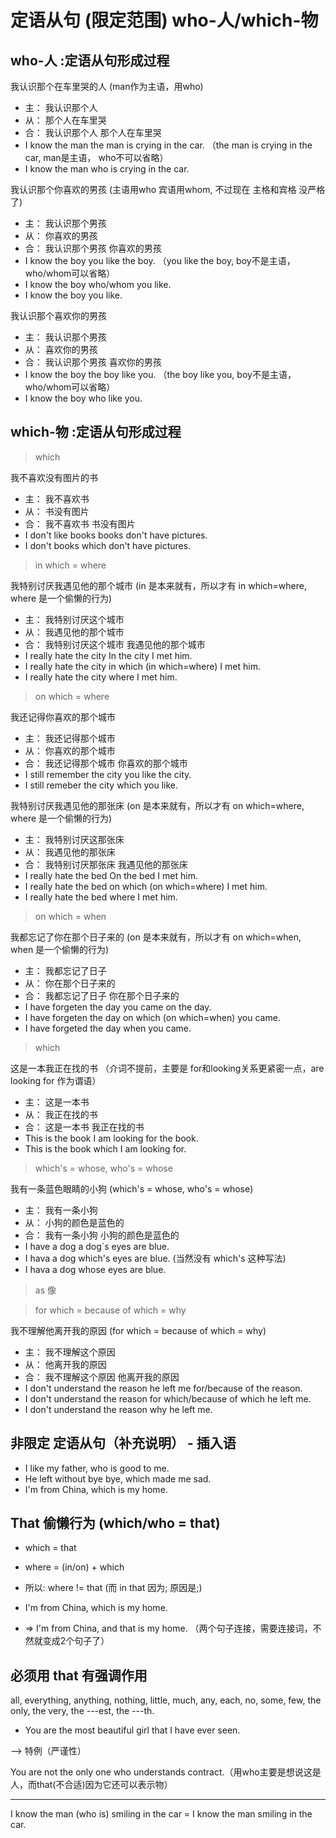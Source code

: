 # 定语从句 (限定范围) who-人/which-物

## **who-人 :定语从句形成过程**

我认识那个在车里哭的人 (man作为主语，用who)

* 主： 我认识那个人
* 从： 那个人在车里哭
* 合： 我认识那个人 那个人在车里哭
* I know the man   the man is crying in the car. （the man is crying in the car, man是主语， who不可以省略）
* I know the man who is crying in the car.

我认识那个你喜欢的男孩 (主语用who 宾语用whom, 不过现在 主格和宾格 没严格了)

* 主： 我认识那个男孩
* 从： 你喜欢的男孩
* 合： 我认识那个男孩   你喜欢的男孩
* I know the boy    you like the boy. （you like the boy, boy不是主语，who/whom可以省略）
* I know the boy who/whom you like. 
* I know the boy you like.

我认识那个喜欢你的男孩

* 主： 我认识那个男孩
* 从： 喜欢你的男孩
* 合： 我认识那个男孩   喜欢你的男孩
* I know the boy    the boy like you. （the boy like you, boy不是主语，who/whom可以省略）
* I know the boy who like you. 


## **which-物 :定语从句形成过程**

> which

我不喜欢没有图片的书

* 主： 我不喜欢书
* 从： 书没有图片
* 合： 我不喜欢书 书没有图片
* I don't like books   books don't have pictures.
* I don't books which don't have pictures.

> in which = where

我特别讨厌我遇见他的那个城市 (in 是本来就有，所以才有 in which=where, where 是一个偷懒的行为)

* 主： 我特别讨厌这个城市
* 从： 我遇见他的那个城市
* 合： 我特别讨厌这个城市   我遇见他的那个城市
* I really hate the city  In the city I met him.
* I really hate the city in which (in which=where) I met him.
* I really hate the city where I met him.

> on which = where

我还记得你喜欢的那个城市

* 主： 我还记得那个城市
* 从： 你喜欢的那个城市
* 合： 我还记得那个城市   你喜欢的那个城市
* I still remember the city    you like the city.
* I still remeber the city which you like.

我特别讨厌我遇见他的那张床 (on 是本来就有，所以才有 on which=where, where 是一个偷懒的行为)

* 主： 我特别讨厌这那张床
* 从： 我遇见他的那张床
* 合： 我特别讨厌那张床   我遇见他的那张床
* I really hate the bed  On the bed I met him.
* I really hate the bed on which (on which=where) I met him.
* I really hate the bed where I met him.

> on which = when

我都忘记了你在那个日子来的 (on 是本来就有，所以才有 on which=when, when 是一个偷懒的行为)

* 主： 我都忘记了日子
* 从： 你在那个日子来的
* 合： 我都忘记了日子   你在那个日子来的
* I have forgeten the day    you came on the day.
* I have forgeten the day on which (on which=when) you came.
* I have forgeted the day when you came.

> which 

这是一本我正在找的书 （介词不提前，主要是 for和looking关系更紧密一点，are looking for 作为谓语）

* 主： 这是一本书
* 从： 我正在找的书
* 合： 这是一本书  我正在找的书
* This is the book     I am looking for the book.
* This is the book which I am looking for.

> which's = whose, who's = whose

我有一条蓝色眼睛的小狗 (which's = whose, who's = whose)

* 主： 我有一条小狗
* 从： 小狗的颜色是蓝色的
* 合： 我有一条小狗   小狗的颜色是蓝色的
* I have a dog    a dog`s eyes are blue.
* I hava a dog which's eyes are blue.  (当然没有 which's 这种写法)
* I hava a dog whose eyes are blue.

> as 像

> for which = because of which = why

我不理解他离开我的原因 (for which = because of which = why)

* 主： 我不理解这个原因
* 从： 他离开我的原因
* 合： 我不理解这个原因   他离开我的原因
* I don't understand the reason    he left me  for/because of   the reason.
* I don't understand the reason  for which/because of which    he left me.
* I don't understand the reason why he left me.

## 非限定 定语从句（补充说明） - 插入语

* I like my father, who is good to me.
* He left without bye bye, which made me sad. 
* I'm from China, which is my home.

## That 偷懒行为 (which/who = that)

* which = that
* where = (in/on) + which
* 所以: where != that    (而 in that 因为; 原因是;)


* I'm from China, which is my home.
* => I'm from China, and that is my home.  （两个句子连接，需要连接词，不然就变成2个句子了）

## 必须用 that 有强调作用

all, everything, anything, nothing, little,
much, any, each, no, some, few, the only, the very,
the ---est, the ---th.

* You are the most beautiful girl that I have ever seen.

--> 特例（严谨性）

You are not the only one who understands contract.（用who主要是想说这是人，而that(不合适)因为它还可以表示物）

---

I know the man (who is) smiling in the car = I know the man smiling in the car.
